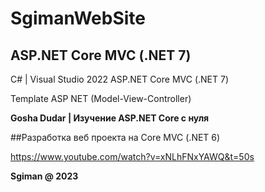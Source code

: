 # SgimanWebSite

## ASP.NET Core MVC (.NET 7)

С# | Visual Studio 2022
ASP.NET Core MVC (.NET 7) 

Template ASP NET (Model-View-Controller)

**Gosha Dudar | Изучение ASP.NET Core с нуля**

##Разработка веб проекта на Core MVC (.NET 6)

https://www.youtube.com/watch?v=xNLhFNxYAWQ&t=50s

**Sgiman @ 2023**
